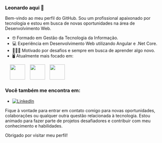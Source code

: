 ### Leonardo aqui 👋

Bem-vindo ao meu perfil do GitHub. Sou um profissional apaixonado por tecnologia e estou em busca de novas oportunidades na área de Desenvolvimento Web.

- 🤓 Formado em Gestão da Tecnologia da Informação.
- 💻 Experiência em Desenvolvimento Web utilizando Angular e .Net Core.
- 👨🏻‍💻 Motivado por desafios e sempre em busca de aprender algo novo.
- 🖥️ Atualmente mais focado em:
<div display="inline">
   &nbsp;&nbsp;&nbsp;&nbsp;<img width='50' height='50' src="https://cdn.jsdelivr.net/gh/devicons/devicon/icons/angularjs/angularjs-original.svg" /> 
   &nbsp;&nbsp; <img width='50' height='50' src="https://cdn.jsdelivr.net/gh/devicons/devicon/icons/csharp/csharp-original.svg" /> 
   &nbsp;&nbsp; <img width='50' height='50' src="https://cdn.jsdelivr.net/gh/devicons/devicon/icons/postgresql/postgresql-original.svg" />
</div>
          
          
          
          
<!--## Habilidades técnicas 👨🏻‍💻
C#, 
Angular,
Entity Framework,
PostgreSQL,
Git,
Metodologias ágeis scrum.-->
<!-- - [Liste aqui suas principais habilidades técnicas relevantes para a área de trabalho que você procura, como linguagens de programação, frameworks, tecnologias, etc.]

## Projetos destacados
- [Destaque alguns projetos relevantes que você concluiu ou contribuiu significativamente, com uma breve descrição de cada um e o link para o repositório correspondente.]-->

<!--## Experiência profissional
Trabalhei como Desenvolvedor Web na Integrativa criando fómularios e 
<!-- - [Se tiver experiência de trabalho relevante, liste suas posições anteriores, incluindo o nome da empresa, o período de trabalho e uma breve descrição das responsabilidades e conquistas.] -->

<!--## Educação
- [Liste sua formação acadêmica, incluindo o nome da instituição, o título do curso e o ano de conclusão.] -->

### Você também me encontra em:
- [![LinkedIn](https://img.shields.io/badge/LinkedIn-Leonardo-blue.svg)](https://www.linkedin.com/in/leonardo-soares-6a8b401a7/)

<!--- Portfolio: [Link para seu portfólio online ou site pessoal, se tiver]-->

Fique à vontade para entrar em contato comigo para novas oportunidades, colaborações ou qualquer outra questão relacionada à tecnologia. Estou animado para fazer parte de projetos desafiadores e contribuir com meu conhecimento e habilidades.

Obrigado por visitar meu perfil!


